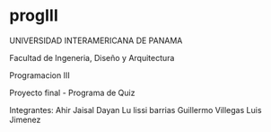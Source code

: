 # progIII

UNIVERSIDAD INTERAMERICANA DE PANAMA

Facultad de Ingeneria, Diseño y Arquitectura 

Programacion III

Proyecto final - Programa de Quiz 

Integrantes: Ahir Jaisal 
             Dayan Lu
             lissi barrias
             Guillermo Villegas
             Luis Jimenez
             
        


